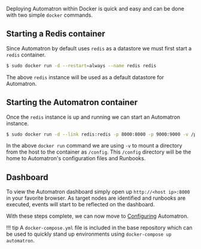 Deploying Automatron within Docker is quick and easy and can be done with two simple `docker` commands.

## Starting a Redis container

Since Automatron by default uses `redis` as a datastore we must first start a `redis` container.

```sh
$ sudo docker run -d --restart=always --name redis redis
```

The above `redis` instance will be used as a default datastore for Automatron.

## Starting the Automatron container

Once the `redis` instance is up and running we can start an Automatron instance.

```sh
$ sudo docker run -d --link redis:redis -p 8000:8000 -p 9000:9000 -v /path/to/config:/config --restart=always --name automatron madflojo/automatron
```

In the above `docker run` command we are using `-v` to mount a directory from the host to the container as `/config`. This `/config` directory will be the home to Automatron's configuration files and Runbooks.

## Dashboard

To view the Automatron dashboard simply open up `http://<host ip>:8000` in your favorite browser. As target nodes are identified and runbooks are executed, events will start to be reflected on the dashboard.

With these steps complete, we can now move to [Configuring](/configure.md) Automatron.

!!! tip
    A `docker-compose.yml` file is included in the base repository which can be used to quickly stand up environments using `docker-compose up automatron`.
